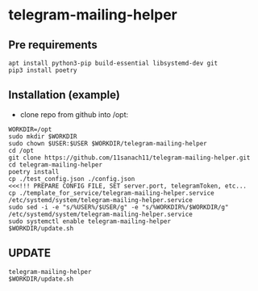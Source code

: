 # telegram-mailing-helper
## Pre requirements
```shell
apt install python3-pip build-essential libsystemd-dev git
pip3 install poetry
```
## Installation (example)
- clone repo from github into /opt:
```shell
WORKDIR=/opt
sudo mkdir $WORKDIR
sudo chown $USER:$USER $WORKDIR/telegram-mailing-helper
cd /opt
git clone https://github.com/11sanach11/telegram-mailing-helper.git
cd telegram-mailing-helper
poetry install
cp ./test_config.json ./config.json
<<<!!! PREPARE CONFIG FILE, SET server.port, telegramToken, etc...
cp ./template_for_service/telegram-mailing-helper.service /etc/systemd/system/telegram-mailing-helper.service
sudo sed -i -e "s/%USER%/$USER/g" -e "s/%WORKDIR%/$WORKDIR/g" /etc/systemd/system/telegram-mailing-helper.service
sudo systemctl enable telegram-mailing-helper
$WORKDIR/update.sh
```

## UPDATE
```shell
telegram-mailing-helper
$WORKDIR/update.sh
```
